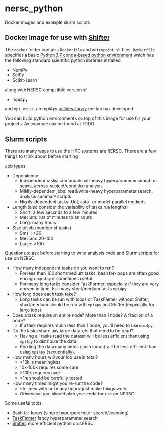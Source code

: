 # nersc_python
Docker images and example slurm scripts

## Docker image for use with [Shifter](https://docs.nersc.gov/development/shifter/how-to-use/)

The `docker` folder contains `Dockerfile` and `entrypoint.sh` files. `Dockerfile` specifies a basic [Python 3.7 conda-based python environment](https://hub.docker.com/repository/docker/jesselivezey/nersc_conda_3.7/general) which has the following standard scientific python libraries installed

 * NumPy
 * SciPy
 * Scikit-Learn

along with NERSC compatible version of

 * mpi4py

 and `mpi_utils`, an mpi4py [utilities library](https://github.com/BouchardLab/mpi_utils) the lab has developed.

 You can build python environments on top of this image for use for your projects. An example can be found at TODO.

 ## Slurm scripts

 There are many ways to use the HPC systems are NERSC. There are a few things to think about before starting

Job types
* Dependency
  * Independent tasks: computational-heavy hyperparameter search or scans, across-subject/condition analysis
  * Mildly-dependent jobs: read/write-heavy hyperparameter search, analysis summary scripts
  * Highly-dependent tasks: UoI, data- or model-parallel methods
* Length (also consider the variability of tasks run lengths)
  * Short: a few seconds to a few minutes
  * Medium: 10s of minutes to an hours
  * Long: many hours
* Size of job (number of tasks)
  * Small: <20
  * Medium: 20-100
  * Large: >100

Questions to ask before starting to write analysis code and Slurm scripts for use on NERSC
* How many independent tasks do you want to run?
  * For less than 100 short/medium tasks, bash for-loops are often good enough. `mpi4py` is sometimes useful.
  * For many long tasks consider TaskFarmer, especially if they are very uneven in time. For many short/medium tasks `mpi4py`.
* How long does each task take?
  * Long tasks can be run with loops or TaskFarmer without Shifter, short/medium should be run with `mpi4py` and Shifter (especially for large jobs).
* Does a task require an entire node? More than 1 node? A fraction of a node?
  * If a task requires much less than 1 node, you'll need to use `mpi4py`.
* Do the tasks share any large datasets that need to be read?
  * Having all tasks read the dataset will be less efficient than using `mpi4py` to distribute the data.
  * Reading the data many times (bash loops) will be less efficient than using `mpi4py` (sequentially).
* How many hours will your job use in total?
  * <10k is meaningless
  * 10k-100k requires some care
  * \>100k requires care
  * \>1m should be carefully tested
* How many times might you re-run the code?
  * <5 times with not many hours: just make things work
  * Otherwise: you should plan your code for use on NERSC

Some useful tools:
* Bash for-loops (simple hyperparameter search/scanning)
* [TaskFarmer](https://docs.nersc.gov/jobs/workflow/taskfarmer/) fancy hyperparameter search
* [Shifter](https://docs.nersc.gov/development/shifter/how-to-use/): more efficient python on NERSC
